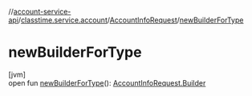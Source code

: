 //[account-service-api](../../../index.md)/[classtime.service.account](../index.md)/[AccountInfoRequest](index.md)/[newBuilderForType](new-builder-for-type.md)

# newBuilderForType

[jvm]\
open fun [newBuilderForType](new-builder-for-type.md)(): [AccountInfoRequest.Builder](-builder/index.md)
